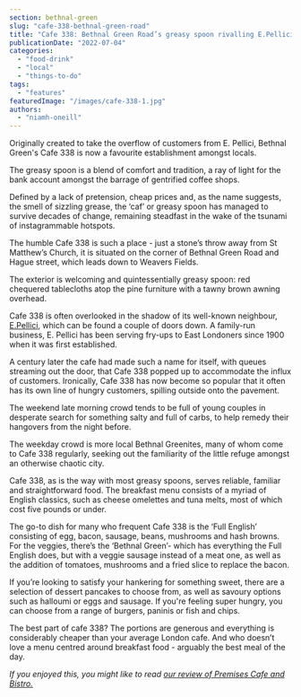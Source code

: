 ```yaml
---
section: bethnal-green
slug: "cafe-338-bethnal-green-road"
title: "Cafe 338: Bethnal Green Road’s greasy spoon rivalling E.Pellici's queues"
publicationDate: "2022-07-04"
categories: 
  - "food-drink"
  - "local"
  - "things-to-do"
tags: 
  - "features"
featuredImage: "/images/cafe-338-1.jpg"
authors: 
  - "niamh-oneill"
---
```


Originally created to take the overflow of customers from E. Pellici, Bethnal Green's Cafe 338 is now a favourite establishment amongst locals.

The greasy spoon is a blend of comfort and tradition, a ray of light for the bank account amongst the barrage of gentrified coffee shops. 

Defined by a lack of pretension, cheap prices and, as the name suggests, the smell of sizzling grease, the ‘caf’ or greasy spoon has managed to survive decades of change, remaining steadfast in the wake of the tsunami of instagrammable hotspots. 

The humble Cafe 338 is such a place - just a stone’s throw away from St Matthew’s Church, it is situated on the corner of Bethnal Green Road and Hague street, which leads down to Weavers Fields.

The exterior is welcoming and quintessentially greasy spoon: red chequered tablecloths atop the pine furniture with a tawny brown awning overhead. 

Cafe 338 is often overlooked in the shadow of its well-known neighbour, [E.Pellici](https://bethnalgreenlondon.co.uk/e-pellicci-cafe-anna-nev-interview/), which can be found a couple of doors down. A family-run business, E. Pellici has been serving fry-ups to East Londoners since 1900 when it was first established. 

A century later the cafe had made such a name for itself, with queues streaming out the door, that Cafe 338 popped up to accommodate the influx of customers. Ironically, Cafe 338 has now become so popular that it often has its own line of hungry customers, spilling outside onto the pavement.

The weekend late morning crowd tends to be full of young couples in desperate search for something salty and full of carbs, to help remedy their hangovers from the night before. 

The weekday crowd is more local Bethnal Greenites, many of whom come to Cafe 338 regularly, seeking out the familiarity of the little refuge amongst an otherwise chaotic city. 

Cafe 338, as is the way with most greasy spoons, serves reliable, familiar and straightforward food. The breakfast menu consists of a myriad of English classics, such as cheese omelettes and tuna melts, most of which cost five pounds or under.

The go-to dish for many who frequent Cafe 338 is the ‘Full English’ consisting of egg, bacon, sausage, beans, mushrooms and hash browns. For the veggies, there’s the ‘Bethnal Green’- which has everything the Full English does, but with a veggie sausage instead of a meat one, as well as the addition of tomatoes, mushrooms and a fried slice to replace the bacon.

If you’re looking to satisfy your hankering for something sweet, there are a selection of dessert pancakes to choose from, as well as savoury options such as halloumi or eggs and sausage. If you're feeling super hungry, you can choose from a range of burgers, paninis or fish and chips. 

The best part of cafe 338? The portions are generous and everything is considerably cheaper than your average London cafe. And who doesn’t love a menu centred around breakfast food - arguably the best meal of the day.

  
_If you enjoyed this, you might like to read_ [_our review of Premises Cafe and Bistro._](https://bethnalgreenlondon.co.uk/premises-cafe-bistro-review/)
